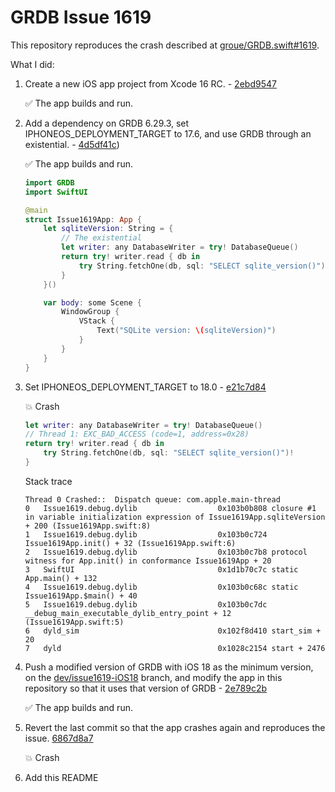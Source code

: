 # GRDB Issue 1619

This repository reproduces the crash described at [groue/GRDB.swift#1619](https://github.com/groue/GRDB.swift/issues/1619).

What I did:

1. Create a new iOS app project from Xcode 16 RC. - [2ebd9547](https://github.com/groue/GRDBIssue1619/commit/2ebd9547aab381d5ddac6d359864717e563c0009)

    ✅ The app builds and run.

2. Add a dependency on GRDB 6.29.3, set IPHONEOS_DEPLOYMENT_TARGET to 17.6, and use GRDB through an existential. - [4d5df41c](https://github.com/groue/GRDBIssue1619/commit/4d5df41c0b3d686775f6c2993edc35f33b96f162))

    ✅ The app builds and run.

    ```swift
    import GRDB
    import SwiftUI

    @main
    struct Issue1619App: App {
        let sqliteVersion: String = {
            // The existential
            let writer: any DatabaseWriter = try! DatabaseQueue()
            return try! writer.read { db in
                try String.fetchOne(db, sql: "SELECT sqlite_version()")!
            }
        }()
    
        var body: some Scene {
            WindowGroup {
                VStack {
                    Text("SQLite version: \(sqliteVersion)")
                }
            }
        }
    }
    ```

3. Set IPHONEOS_DEPLOYMENT_TARGET to 18.0 - [e21c7d84](https://github.com/groue/GRDBIssue1619/commit/e21c7d84d35fedd0accf487d274e31968f648738)

    💥 Crash

    ```swift
    let writer: any DatabaseWriter = try! DatabaseQueue()
    // Thread 1: EXC_BAD_ACCESS (code=1, address=0x28)
    return try! writer.read { db in
        try String.fetchOne(db, sql: "SELECT sqlite_version()")!
    }
    ```
    
    Stack trace
    
    ```
    Thread 0 Crashed::  Dispatch queue: com.apple.main-thread
    0   Issue1619.debug.dylib         	       0x103b0b808 closure #1 in variable initialization expression of Issue1619App.sqliteVersion + 200 (Issue1619App.swift:8)
    1   Issue1619.debug.dylib         	       0x103b0c724 Issue1619App.init() + 32 (Issue1619App.swift:6)
    2   Issue1619.debug.dylib         	       0x103b0c7b8 protocol witness for App.init() in conformance Issue1619App + 20
    3   SwiftUI                       	       0x1d1b70c7c static App.main() + 132
    4   Issue1619.debug.dylib         	       0x103b0c68c static Issue1619App.$main() + 40
    5   Issue1619.debug.dylib         	       0x103b0c7dc __debug_main_executable_dylib_entry_point + 12 (Issue1619App.swift:5)
    6   dyld_sim                      	       0x102f8d410 start_sim + 20
    7   dyld                          	       0x1028c2154 start + 2476
    ```
    

4. Push a modified version of GRDB with iOS 18 as the minimum version, on the [dev/issue1619-iOS18](https://github.com/groue/GRDB.swift/tree/dev/issue1619-iOS18) branch, and modify the app in this repository so that it uses that version of GRDB - [2e789c2b](https://github.com/groue/GRDBIssue1619/commit/2e789c2b53440a48a24f9c6ac9db2ecc64883293)

    ✅ The app builds and run.

5. Revert the last commit so that the app crashes again and reproduces the issue. [6867d8a7](https://github.com/groue/GRDBIssue1619/commit/6867d8a7d829cd8e61e9f2433e4b6d7516d47119)

    💥 Crash

6. Add this README

